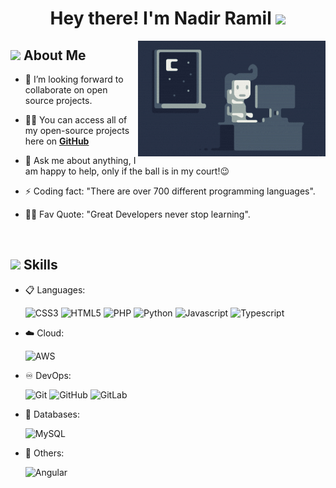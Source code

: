 <h1 align="center">Hey there! I'm Nadir Ramil <img src="https://media.giphy.com/media/hvRJCLFzcasrR4ia7z/giphy.gif" width="35"></h1>



<img alt="Night Coding" src="https://raw.githubusercontent.com/AVS1508/AVS1508/master/assets/Night-Coding.gif" align="right"/>


## <img src="https://c.tenor.com/NCRHhqkXrJYAAAAi/programmers-go-internet.gif" width="25">  <b>About Me</b>

- 👯 I’m looking forward to collaborate on open source projects.

- 👨‍💻 You can access all of my open-source projects here on **[GitHub](https://github.com/nadirramil)**

- 💬 Ask me about anything, I am happy to help, only if the ball is in my court!😉

- ⚡ Coding fact: "There are over 700 different programming languages".

- 💪🏼 Fav Quote: "Great Developers never stop learning".

<br>

## <img src="https://media2.giphy.com/media/QssGEmpkyEOhBCb7e1/giphy.gif?cid=ecf05e47a0n3gi1bfqntqmob8g9aid1oyj2wr3ds3mg700bl&rid=giphy.gif" width ="25"><b> Skills</b>

<p align="center">

- 📋 Languages:
    
    ![CSS3](https://img.shields.io/badge/css3-%231572B6.svg?style=for-the-badge&logo=css3&logoColor=white)
    ![HTML5](https://img.shields.io/badge/html5-%23E34F26.svg?style=for-the-badge&logo=html5&logoColor=white)
    ![PHP](https://img.shields.io/badge/php-%23777BB4.svg?style=for-the-badge&logo=php&logoColor=white)
    ![Python](https://img.shields.io/badge/python-3670A0?style=for-the-badge&logo=python&logoColor=ffdd54)
    ![Javascript](https://img.shields.io/badge/JavaScript-F7DF1E?style=for-the-badge&logo=javascript&logoColor=black)
    ![Typescript](https://img.shields.io/badge/TypeScript-007ACC?style=for-the-badge&logo=typescript&logoColor=white)
   
- ☁️ Cloud:

    ![AWS](https://img.shields.io/badge/AWS-%23FF9900.svg?style=for-the-badge&logo=amazon-aws&logoColor=white)
    
- ♾️ DevOps:

    ![Git](https://img.shields.io/badge/git-%23F05033.svg?style=for-the-badge&logo=git&logoColor=white)
    ![GitHub](https://img.shields.io/badge/github-%23121011.svg?style=for-the-badge&logo=github&logoColor=white)
    ![GitLab](https://img.shields.io/badge/gitlab-%23181717.svg?style=for-the-badge&logo=gitlab&logoColor=white)
    
- 💾 Databases:

    ![MySQL](https://img.shields.io/badge/mysql-%2300f.svg?style=for-the-badge&logo=mysql&logoColor=white)
      
- 🥅 Others:

   ![Angular](https://img.shields.io/badge/Angular-DD0031?style=for-the-badge&logo=angular&logoColor=white)
    


</p>

